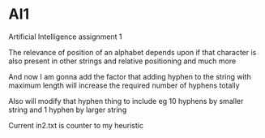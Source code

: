 # AI1
Artificial Intelligence assignment 1

The relevance of position of an alphabet depends upon if that character is also present in other strings and relative positioning and much more

And now I am gonna add the factor that adding hyphen to the string with maximum length will increase the required number of hyphens totally

Also will modify that hyphen thing to include eg
10 hyphens by smaller string and
1 hyphen by larger string

Current in2.txt is counter to my heuristic
